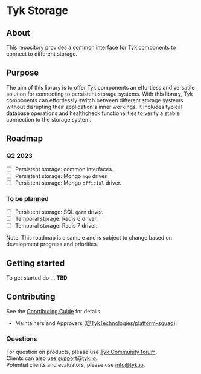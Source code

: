 # Tyk Storage 

## About
This repository provides a common interface for Tyk components to connect to different storage.
  
## Purpose
The aim of this library is to offer Tyk components an effortless and versatile solution for connecting to persistent storage systems. With this library, Tyk components can effortlessly switch between different storage systems without disrupting their application's inner workings. It includes typical database operations and healthcheck functionalities to verify a stable connection to the storage system.

## Roadmap
### Q2 2023
- [ ] Persistent storage: common interfaces.
- [ ] Persistent storage: Mongo `mgo` driver.
- [ ] Persistent storage: Mongo `official` driver.

### To be planned
- [ ] Persistent storage: SQL `gorm` driver.
- [ ] Temporal storage: Redis 6 driver.
- [ ] Temporal storage: Redis 7 driver.

Note: This roadmap is a sample and is subject to change based on development progress and priorities.


## Getting started  
To get started do ... <!-- add code snippet etc -->
**TBD**  

  
## Contributing

See the [Contributing Guide](CONTRIBUTING.md) for details.

- Maintainers and Approvers ([@TykTechnologies/platform-squad](https://github.com/orgs/TykTechnologies/teams/platform-squad)):
  
### Questions
For question on products, please use [Tyk Community forum](https://community.tyk.io/).
  <br>
Clients can also use support@tyk.io.
   <br>
Potential clients and evaluators, please use info@tyk.io.

  
